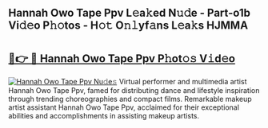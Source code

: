 ## Hannah Owo Tape Ppv L𝚎a𝚔ed N𝚞𝚍e - Part-o1b Vi𝚍𝚎o P𝚑𝚘tos - H𝚘𝚝 O𝚗𝚕yf𝚊ns L𝚎a𝚔s HJMMA

# <h2><a href="http://kf9l7zl.oniu.top/?m=Hannah+Owo+Tape+Ppv">🔗👉 🔴 Hannah Owo Tape Ppv P𝚑ot𝚘𝚜 V𝚒d𝚎o</a></h2>

[![Hannah Owo Tape Ppv Nu𝚍e𝚜](https://i.imgur.com/0qMVB7G.gif)](http://kf9l7zl.oniu.top/?m=Hannah+Owo+Tape+Ppv)
Virtual performer and multimedia artist Hannah Owo Tape Ppv, famed for distributing dance and lifestyle inspiration through trending choreographies and compact films. Remarkable makeup artist assistant Hannah Owo Tape Ppv, acclaimed for their exceptional abilities and accomplishments in assisting makeup artists.  
